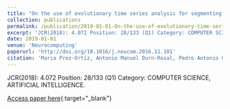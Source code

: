 ```yaml
---
title: "On the use of evolutionary time series analysis for segmenting paleoclimate data"
collection: publications
permalink: /publication/2019-01-01-On-the-use-of-evolutionary-time-series-analysis-for-segmenting-paleoclimate-data
excerpt: 'JCR(2018): 4.072 Position: 28/133 (Q1) Category: COMPUTER SCIENCE, ARTIFICIAL INTELLIGENCE.'
date: 2019-01-01
venue: 'Neurocomputing'
paperurl: 'http://doi.org/10.1016/j.neucom.2016.11.101'
citation: 'Marıa Prez-Ortiz, Antonio Manuel Durn-Rosal, Pedro Antonio Gutirrez, Javier Snchez-Monedero, A. Nikolaou, Francisco Fernandez-Navarro, Csar Hervs-Martınez, &quot;On the use of evolutionary time series analysis for segmenting paleoclimate data.&quot; Neurocomputing, Vol. 326-327, 2019, pp.3-14.'
---
```

JCR(2018): 4.072 Position: 28/133 (Q1) Category: COMPUTER SCIENCE, ARTIFICIAL INTELLIGENCE.

[Access paper here](http://doi.org/10.1016/j.neucom.2016.11.101){:target="_blank"}
